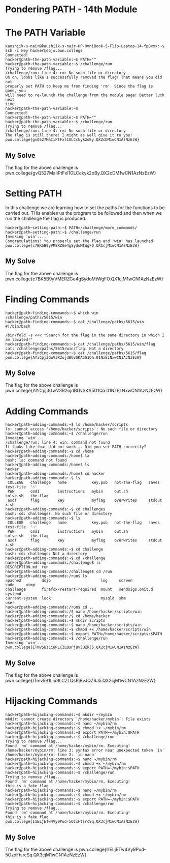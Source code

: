 # Pondering PATH - 14th Module 

# The PATH Variable 

```
kaushiik-s-nair@kaushiik-s-nair-HP-OmniBook-5-Flip-Laptop-14-fp0xxx:~$ ssh -i key hacker@dojo.pwn.college
Connected!                                                                        
hacker@path~the-path-variable:~$ PATH=""
hacker@path~the-path-variable:~$ /challenge/run
Trying to remove /flag...
/challenge/run: line 4: rm: No such file or directory
Uh oh, looks like I successfully removed the flag! That means you did not 
properly set PATH to keep me from finding 'rm'. Since the flag is gone, you 
will need to re-launch the challenge from the module page! Better luck next 
time.
hacker@path~the-path-variable:~$ 
Connected!                                                                        
hacker@path~the-path-variable:~$ PATH=""
hacker@path~the-path-variable:~$ /challenge/run
Trying to remove /flag...
/challenge/run: line 4: rm: No such file or directory
The flag is still there! I might as well give it to you!
pwn.college{gvQ527MaIiPtFxl1OLCckyk2oBy.QX2cDM1wCN1AzNzEzW}
```

## My Solve 
The flag for the above challenge is pwn.college{gvQ527MaIiPtFxl1OLCckyk2oBy.QX2cDM1wCN1AzNzEzW}



# Setting PATH

In this challenge we are learning how to set the paths for the functions to be carried out. THis enables us the program to be followed and then when we run the challenge the flag is produced.


```
hacker@path~setting-path:~$ PATH=/challenge/more_commands/
hacker@path~setting-path:~$ /challenge/run
Invoking 'win'....
Congratulations! You properly set the flag and 'win' has launched!
pwn.college{c7BK5B9yVMERZGe4gSydoMtWgFO.QX1cjM1wCN1AzNzEzW}

```

## My Solve
The flag for the above challenge is pwn.college{c7BK5B9yVMERZGe4gSydoMtWgFO.QX1cjM1wCN1AzNzEzW}



# Finding Commands

```
hacker@path~finding-commands:~$ which win
/challenge/paths/5615/win
hacker@path~finding-commands:~$ cat /challenge/paths/5615/win
#!/bin/bash

/bin/fold -s <<< "Search for the flag in the same directory in which I am located!"
hacker@path~finding-commands:~$ cat /challenge/paths/5615/win/flag
cat: /challenge/paths/5615/win/flag: Not a directory
hacker@path~finding-commands:~$ cat /challenge/paths/5615/flag
pwn.college{AYiCpj3GwV3R2ojdBUvSKA5G1Qa.01NzEzNxwCN1AzNzEzW}

```

## My Solve
The flag for the above challenge is pwn.college{AYiCpj3GwV3R2ojdBUvSKA5G1Qa.01NzEzNxwCN1AzNzEzW}



# Adding Commands

```
hacker@path~adding-commands:~$ ls /home/hacker/scripts
ls: cannot access '/home/hacker/scripts': No such file or directory
hacker@path~adding-commands:~$ /challenge/run
Invoking 'win'....
/challenge/run: line 4: win: command not found
It looks like that did not work... Did you set PATH correctly?
hacker@path~adding-commands:~$ cd /home
hacker@path~adding-commands:/home$ la
bash: la: command not found
hacker@path~adding-commands:/home$ ls
hacker
hacker@path~adding-commands:/home$ cd hacker
hacker@path~adding-commands:~$ ls
 COLLEGE   challenge   home           key.pub   not-the-flag   saves      test-file  '~'
 PWN       cmd1        instructions   mybin     out.sh         solve.sh   the-flag
 asdf      flag        key            myflag    overwrites     stdout     x.sh
hacker@path~adding-commands:~$ cd challenges
bash: cd: challenges: No such file or directory
hacker@path~adding-commands:~$ ls
 COLLEGE   challenge   home           key.pub   not-the-flag   saves      test-file  '~'
 PWN       cmd1        instructions   mybin     out.sh         solve.sh   the-flag
 asdf      flag        key            myflag    overwrites     stdout     x.sh
hacker@path~adding-commands:~$ cd challenge
bash: cd: challenge: Not a directory
hacker@path~adding-commands:~$ cd /challenge
hacker@path~adding-commands:/challenge$ ls
DESCRIPTION.md  run
hacker@path~adding-commands:/challenge$ cd /run
hacker@path~adding-commands:/run$ ls
apache2         dojo                      log     screen           sudo     utmp
challenge       firefox-restart-required  mount   sendsigs.omit.d  systemd
current-system  lock                      mysqld  shm              user
hacker@path~adding-commands:/run$ cd ..
hacker@path~adding-commands:/$ nano /home/hacker/scripts/win
hacker@path~adding-commands:/$ cd /home/hacker
hacker@path~adding-commands:~$ mkdir scripts
hacker@path~adding-commands:~$ nano /home/hacker/scripts/win
hacker@path~adding-commands:~$ chmod +x /home/hacker/scripts/win
hacker@path~adding-commands:~$ export PATH=/home/hacker/scripts:$PATH
hacker@path~adding-commands:~$ /challenge/run
Invoking 'win'....
pwn.college{ITmv5B1LiuRLCZLQsPjBvJQZRJ5.QX2cjM1wCN1AzNzEzW}

```



## My Solve
The flag for the above challenge is pwn.college{ITmv5B1LiuRLCZLQsPjBvJQZRJ5.QX2cjM1wCN1AzNzEzW}




# Hijacking Commands

```
hacker@path~hijacking-commands:~$ mkdir ~/mybin
mkdir: cannot create directory ‘/home/hacker/mybin’: File exists
hacker@path~hijacking-commands:~$ nano ~/mybin/rm
hacker@path~hijacking-commands:~$ chmod +x ~/mybin/rm 
hacker@path~hijacking-commands:~$ export PATH=~/mybin:$PATH
hacker@path~hijacking-commands:~$ /challenge/run
Trying to remove /flag...
Found 'rm' command at /home/hacker/mybin/rm. Executing!
/home/hacker/mybin/rm: line 3: syntax error near unexpected token `in'
/home/hacker/mybin/rm: line 3: `in nano'
hacker@path~hijacking-commands:~$ nano ~/mybin/rm
hacker@path~hijacking-commands:~$ chmod +x ~/mybin/rm 
hacker@path~hijacking-commands:~$ export PATH=~/mybin:$PATH
hacker@path~hijacking-commands:~$ /challenge/run
Trying to remove /flag...
Found 'rm' command at /home/hacker/mybin/rm. Executing!
this is a fake flag
hacker@path~hijacking-commands:~$ nano ~/mybin/rm
hacker@path~hijacking-commands:~$ chmod +x ~/mybin/rm 
hacker@path~hijacking-commands:~$ export PATH=~/mybin:$PATH
hacker@path~hijacking-commands:~$ /challenge/run
Trying to remove /flag...
Found 'rm' command at /home/hacker/mybin/rm. Executing!
this is a fake flag
pwn.college{I1ELjETw4Vy9Pud-5OzxFtsrcSq.QX3cjM1wCN1AzNzEzW}
```

## My Solve
The flag for the above challenge is pwn.college{I1ELjETw4Vy9Pud-5OzxFtsrcSq.QX3cjM1wCN1AzNzEzW}




